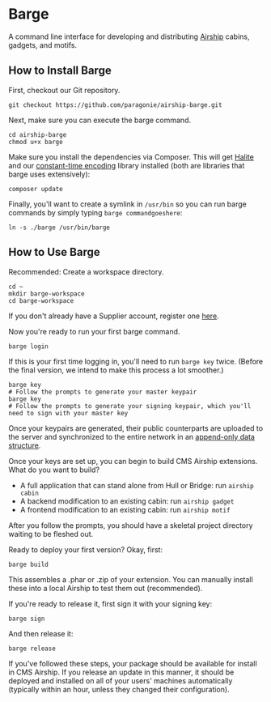 # Barge

A command line interface for developing and distributing [Airship](https://github.com/paragonie/airship) 
cabins, gadgets, and motifs.

## How to Install Barge

First, checkout our Git repository.

    git checkout https://github.com/paragonie/airship-barge.git

Next, make sure you can execute the barge command.

    cd airship-barge
    chmod u+x barge

Make sure you install the dependencies via Composer. This will get [Halite](https://github.com/paragonie/halite)
and our [constant-time encoding](https://github.com/paragonie/constant_time_encoding) library
installed (both are libraries that barge uses extensively):

    composer update

Finally, you'll want to create a symlink in `/usr/bin` so you can run barge commands
by simply typing `barge commandgoeshere`:

    ln -s ./barge /usr/bin/barge

## How to Use Barge

Recommended: Create a workspace directory.

    cd ~
    mkdir barge-workspace
    cd barge-workspace

If you don't already have a Supplier account, register one [here](https://airship.paragonie.com/register).

Now you're ready to run your first barge command.

    barge login

If this is your first time logging in, you'll need to run `barge key` twice.
(Before the final version, we intend to make this process a lot smoother.)

    barge key
    # Follow the prompts to generate your master keypair
    barge key
    # Follow the prompts to generate your signing keypair, which you'll need to sign with your master key

Once your keypairs are generated, their public counterparts are uploaded to the server
and synchronized to the entire network in an [append-only data structure](https://paragonie.com/blog/2016/05/keyggdrasil-continuum-cryptography-powering-cms-airship).

Once your keys are set up, you can begin to build CMS Airship extensions.
What do you want to build?

* A full application that can stand alone from Hull or Bridge: run `airship cabin`
* A backend modification to an existing cabin: run `airship gadget`
* A frontend modification to an existing cabin: run `airship motif`

After you follow the prompts, you should have a skeletal project directory
waiting to be fleshed out.

Ready to deploy your first version? Okay, first:

    barge build

This assembles a .phar or .zip of your extension. You can manually install
these into a local Airship to test them out (recommended). 

If you're ready to release it, first sign it with your signing key:

    barge sign

And then release it:

    barge release

If you've followed these steps, your package should be available for install
in CMS Airship. If you release an update in this manner, it should be deployed
and installed on all of your users' machines automatically (typically within an
hour, unless they changed their configuration).

